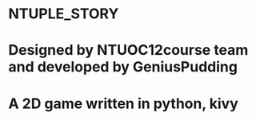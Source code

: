 # NTUPLE_STORY
# Designed by NTUOC12course team and developed by GeniusPudding
# A 2D game written in python, kivy
